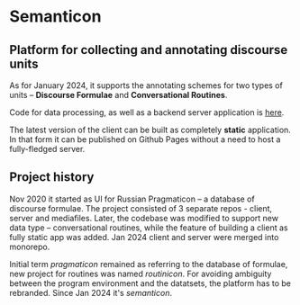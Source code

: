 # Semanticon

## Platform for collecting and annotating discourse units

As for January 2024, it supports the annotating schemes for two types of units &ndash; **Discourse Formulae** and **Conversational Routines**.

Code for data processing, as well as a backend server application is [here](../server/). 

The latest version of the client can be built as completely **static** application. In that form it can be published on Github Pages without a need to host a fully-fledged server.

## Project history

Nov 2020 it started as UI for Russian Pragmaticon &ndash; a database of discourse formulae. The project consisted of 3 separate repos - client, server and mediafiles. Later, the codebase was modified to support new data type &ndash; conversational routines, while the feature of building a client as fully static app was added. Jan 2024 client and server were merged into monorepo.

Initial term _pragmaticon_ remained as referring to the database of formulae, new project for routines was named _routinicon_. For avoiding ambiguity between the program environment and the datatsets, the platform has to be rebranded. Since Jan 2024 it's _semanticon_.

